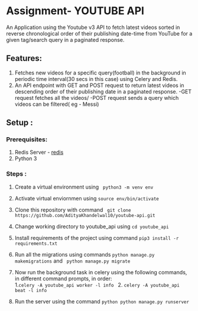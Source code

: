 # Assignment- YOUTUBE API

An Application using the Youtube v3 API to fetch latest videos sorted in reverse chronological order of their publishing date-time from YouTube for a given tag/search query in a paginated response.

## Features:
1. Fetches new videos for a specific query(football) in the background in periodic time interval(30 secs in this case) using Celery and Redis.
2. An API endpoint with GET and POST request to return latest videos in descending order of their publishing date in a paginated response. 
    -GET request fetches all the videos/
    -POST request sends a query which videos can be filtered( eg - Messi)
        
## Setup :
### Prerequisites:
1. Redis Server - [redis](https://redis.io/download)
2. Python 3 

### Steps :
1. Create a virtual environment using ` python3 -m venv env`
2. Activate virtual enviornmen using ` source env/bin/activate `
3. Clone this repository with command ` git clone https://github.com/AdityaKhandelwal10/youtube-api.git`
4. Change working directory to youtube_api using ` cd youtube_api `
5. Install requirements of the project using command ` pip3 install -r requirements.txt `
6. Run all the migrations using commands `python manage.py makemigrations` and ` python manage.py migrate`
7. Now run the background task in celery using the following commands, in different command prompts, in order:     
    1.`celery -A youtube_api worker -l info ` 
    2. ` celery -A youtube_api beat -l info `
        
8. Run the server using the command `python python manage.py runserver`
        
